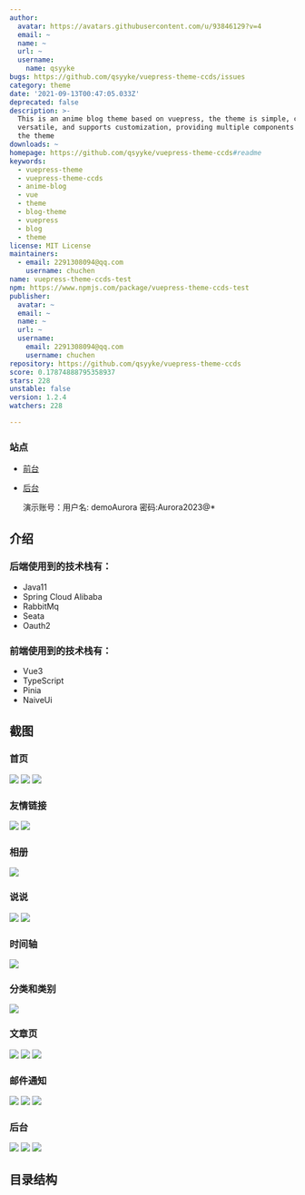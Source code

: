 ```yaml
---
author:
  avatar: https://avatars.githubusercontent.com/u/93846129?v=4
  email: ~
  name: ~
  url: ~
  username:
    name: qsyyke
bugs: https://github.com/qsyyke/vuepress-theme-ccds/issues
category: theme
date: '2021-09-13T00:47:05.033Z'
deprecated: false
description: >-
  This is an anime blog theme based on vuepress, the theme is simple, colorful,
  versatile, and supports customization, providing multiple components to set
  the theme
downloads: ~
homepage: https://github.com/qsyyke/vuepress-theme-ccds#readme
keywords:
  - vuepress-theme
  - vuepress-theme-ccds
  - anime-blog
  - vue
  - theme
  - blog-theme
  - vuepress
  - blog
  - theme
license: MIT License
maintainers:
  - email: 2291308094@qq.com
    username: chuchen
name: vuepress-theme-ccds-test
npm: https://www.npmjs.com/package/vuepress-theme-ccds-test
publisher:
  avatar: ~
  email: ~
  name: ~
  url: ~
  username:
    email: 2291308094@qq.com
    username: chuchen
repository: https://github.com/qsyyke/vuepress-theme-ccds
score: 0.17874888795358937
stars: 228
unstable: false
version: 1.2.4
watchers: 228

---
```




### 站点

- [前台](https://blog.xcye.xyz/)

- [后台](https://admin.xcye.xyz/login?redirect=/dashboard/analysis)

  演示账号：用户名: demoAurora 密码:Aurora2023@*



## 介绍

### 后端使用到的技术栈有：

- Java11
- Spring Cloud Alibaba
- RabbitMq
- Seata
- Oauth2

### 前端使用到的技术栈有：

- Vue3
- TypeScript
- Pinia
- NaiveUi


## 截图

### 首页
![](docs/cover/1.png)
![](docs/cover/2.png)
![](docs/cover/3.png)
### 友情链接
![](docs/cover/4.png)
![](docs/cover/5.png)
### 相册
![](docs/cover/6.png)
### 说说
![](docs/cover/8.png)
![](docs/cover/7.png)
### 时间轴
![](docs/cover/10.png)
### 分类和类别
![](docs/cover/9.png)



### 文章页 
![](docs/cover/11.png)
![](docs/cover/14.png)
![](docs/cover/12.png)

### 邮件通知
![](docs/cover/15.jpg)
![](docs/cover/16.jpg)
![](docs/cover/17.jpg)

### 后台

![](docs/cover/20.png)
![](docs/cover/21.png)
![](docs/cover/22.png)



## 目录结构

